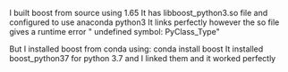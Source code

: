 
I built boost from source using 1.65
It has libboost_python3.so file and configured to use anaconda python3
It links perfectly however the so file gives a runtime error " undefined symbol: PyClass_Type"


But I installed boost from conda using:
conda install boost
It installed boost_python37 for python 3.7 and I linked them and it worked perfectly
